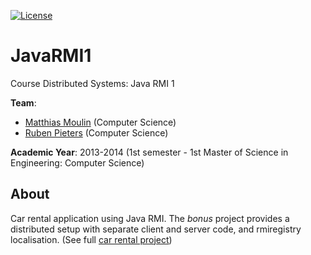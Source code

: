 [![License][s1]][li]

[s1]: https://img.shields.io/badge/licence-GPL%203.0-blue.svg
[li]: https://raw.githubusercontent.com/matt77hias/JavaRMI1/master/LICENSE.txt

# JavaRMI1
Course Distributed Systems: Java RMI 1

**Team**:
* [Matthias Moulin](https://github.com/matt77hias) (Computer Science)
* [Ruben Pieters](https://github.com/rubenpieters) (Computer Science)

**Academic Year**: 2013-2014 (1st semester - 1st Master of Science in Engineering: Computer Science)

## About
Car rental application using Java RMI. The *bonus* project provides a distributed setup with separate client and server code, and rmiregistry localisation. (See full [car rental project](https://github.com/matt77hias/meta-carrental))
